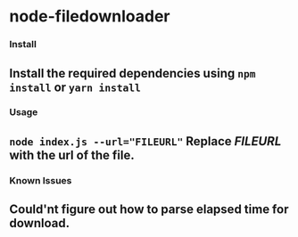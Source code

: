 # node-filedownloader

### Install  
Install the required dependencies using `npm install` or `yarn install`
----------

### Usage  
`node index.js --url="FILEURL"`
Replace _FILEURL_ with the url of the file.
----------

### Known Issues
Could'nt figure out how to parse elapsed time for download.
----------
